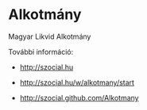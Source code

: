 Alkotmány
=========

Magyar Likvid Alkotmány

További információ:

* http://szocial.hu
* http://szocial.hu/w/alkotmany/start

* http://szocial.github.com/Alkotmany
